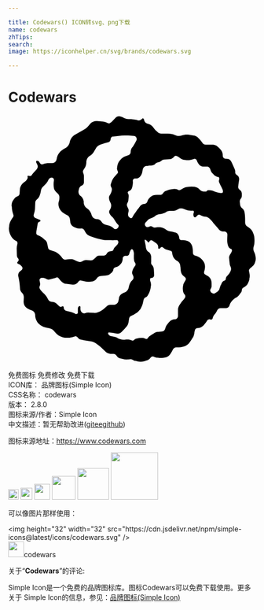 ```yaml
---

title: Codewars() ICON转svg、png下载
name: codewars
zhTips: 
search: 
image: https://iconhelper.cn/svg/brands/codewars.svg

---
```


# Codewars  <small style="font-size: 60%;font-weight: 100"></small>

<div id="svg" class="svg-wrap">
<svg role="img" xmlns="http://www.w3.org/2000/svg" viewBox="0 0 24 24"><title>Codewars icon</title><path d="M.76 12.2l-.08-.04c-.18-.1-.32-.25-.42-.44-.14-.26-.2-.5-.2-.75l.02-.13c0-.2.05-.38.14-.55l.08-.15c.04-.08.1-.15.15-.22.06-.07.07-.16.05-.24l-.05-.16c-.06-.2-.1-.4-.1-.6L.32 8.8c0-.22.06-.44.2-.6l.1-.13c.07-.1.18-.16.3-.2.1-.03.17-.13.18-.25l.02-.34c0-.27.13-.52.33-.7l.24-.18c.05-.05.1-.1.14-.18.05-.06.06-.14.05-.2-.02-.1 0-.13.05-.14.16.06.26.04.33-.04l.13-.17.36-.4c.1-.1.14-.28.08-.42l-.12-.26c-.02-.06 0-.13.05-.15.13 0 .22.05.26.13l.04.07c.06.12.2.18.3.13.22-.08.4-.1.57-.1h.32c.22 0 .4-.15.44-.38.04-.28.14-.5.28-.65.15-.17.32-.3.52-.4.26-.14.42-.34.47-.6.07-.32.24-.55.47-.7l.76-.43.22-.13c.13-.08.25-.18.35-.3l.2-.24c.1-.1.2-.17.32-.2.1-.03.24-.05.36-.04l.4.03c.2 0 .36.05.52.12l.1.05c.1.04.2.02.25-.05L10 .7l.43-.45c.1-.1.22-.14.35-.12.13.02.26.07.38.13.18.1.33.14.5.14h.1c.22 0 .44.03.66.08l.15.04c.15.04.3-.02.4-.14.03-.05.1-.06.14-.02.03.02.04.04.05.07.02.2.14.35.3.4l.16.05c.17.05.32.16.42.3.1.15.22.3.36.4l.1.1c.1.1.24.14.38.13h.59c.24 0 .47.04.7.14.22.1.45.12.66.04.22-.07.45-.1.68-.07l.43.07c.2.02.4.12.52.27l.05.05c.1.1.2.23.3.37.06.13.2.2.34.2h.62c.15 0 .3.03.42.1.13.1.24.2.34.3l.1.13c.12.14.18.33.17.53 0 .16.12.3.28.3l.2.02c.14 0 .26.1.33.23l.1.2.26.58c.04.1.05.2.04.28 0 .1.03.18.1.22l.1.07c.13.1.2.25.18.42l-.07.47-.02.2c-.02.1.03.23.12.3.15.1.22.23.23.38v.2c0 .1-.02.22-.1.3-.06.08-.1.18-.1.3l.03.23c0 .16.1.3.2.4.14.1.22.26.24.42.04.25.05.45.05.65v.23c0 .08 0 .16.03.24.02.07.07.14.13.18l.2.15c.2.13.34.3.42.53.1.22.13.45.13.68v.08c0 .18-.02.37-.08.54-.05.18-.04.35.03.5.08.14.13.3.15.47.04.2.02.4-.05.56l-.02.07c-.05.12-.13.23-.23.32-.1.1-.2.16-.26.23-.06.06-.1.16-.07.25l.03.14c.05.2.05.4 0 .58v.08c-.04.15-.1.28-.16.4-.07.13-.17.23-.3.3l-.15.1c-.07.04-.12.13-.12.22 0 .1-.04.2-.1.26l-.15.2c-.1.13-.23.24-.37.3-.14.1-.26.2-.35.3-.1.12-.18.26-.22.4-.04.18-.18.28-.33.28h-.54c-.14 0-.27.1-.33.22-.07.16-.14.27-.23.37-.1.1-.16.22-.2.36-.02.12-.12.2-.22.16-.13-.06-.26 0-.32.1-.12.2-.24.35-.37.48l-.07.06c-.13.1-.3.18-.45.18-.18 0-.27.08-.3.2-.03.1-.05.23-.06.34-.02.12-.06.23-.1.33l-.05.06c-.1.15-.18.3-.28.43l-.04.06c-.13.17-.3.3-.5.35-.24.08-.45.1-.66.1h-.14c-.1 0-.2.06-.27.16l-.06.1-.06.12-.13.22c-.1.18-.25.3-.45.36-.2.05-.43.07-.64.06l-.16-.02c-.14 0-.27-.04-.4-.1-.1-.04-.24 0-.3.1-.1.14-.22.22-.35.26l-.3.1c-.2.05-.42.05-.63 0l-.16-.05c-.1 0-.2-.05-.28-.1-.1-.05-.2-.07-.3-.06l-.13.02c-.2.02-.38 0-.56-.05l-.27-.06c-.12-.04-.23-.12-.3-.23-.05-.1-.16-.18-.3-.2H9.9c-.2-.03-.38-.1-.5-.25L9 22.5l-.14-.12-.22-.16-.13-.1c-.15-.1-.33-.18-.52-.2l-.6-.1c-.06 0-.1-.02-.16-.03L7 21.74c-.1-.02-.2-.1-.27-.2-.06-.1-.17-.14-.27-.1-.2.08-.36.1-.52.13H5.8c-.26.02-.5-.02-.74-.13-.24-.1-.4-.25-.55-.44-.12-.17-.3-.3-.52-.34l-.28-.06c-.2-.04-.4-.12-.58-.24-.2-.14-.3-.27-.38-.43-.08-.15-.13-.32-.14-.5v-.08c-.02-.2-.16-.38-.35-.43-.23-.07-.4-.17-.55-.3-.14-.13-.22-.32-.22-.52l.02-.44c0-.17-.05-.32-.17-.43-.12-.12-.2-.27-.2-.43l-.03-.36c-.02-.26-.07-.52-.13-.78-.06-.23.03-.46.22-.57l.07-.05c.1-.07.14-.2.08-.32l-.08-.1c-.1-.1-.2-.17-.3-.2-.08-.02-.1-.1-.1-.15l.1-.12c.06-.07.05-.18 0-.24-.08-.08-.12-.18-.13-.28l-.02-.7c0-.14.02-.28.06-.42.04-.12 0-.26-.12-.32zm9.9-1.32c.07-.07.06-.2 0-.25-.1-.08-.17-.17-.23-.27l-.1-.16c-.07-.13-.16-.24-.26-.34l-.02-.02c-.1-.08-.17-.18-.23-.3-.05-.1-.05-.2 0-.3l.06-.1c.06-.1.1-.24.1-.36v-.04c0-.1-.04-.2-.1-.3-.04-.08-.08-.18-.1-.28V8.1c-.03-.12 0-.25.08-.35.08-.13.14-.25.17-.4v-.02c.04-.1.02-.23-.04-.33s-.08-.2-.04-.32l.07-.2c.06-.18.15-.34.27-.48l.14-.15.1-.12.06-.06c.06-.06.07-.16.02-.24-.05-.1-.08-.2-.06-.3l.02-.14c.03-.2.1-.4.23-.56l.04-.04c.15-.2.34-.33.56-.4l.27-.1c.12-.04.2-.17.2-.3 0-.16.05-.3.14-.43l.05-.05c.1-.17.22-.34.3-.52l.07-.13c.02-.03.03-.07.03-.1 0-.17-.1-.32-.26-.33L11.76 2c-.25-.02-.5 0-.74 0l-.85.1c-.13 0-.23.1-.24.24 0 .14-.1.26-.22.3l-.36.1-.1.03-.3.1c-.22.07-.4.23-.5.45l-.08.13c-.1.22-.27.4-.48.53-.2.13-.3.34-.32.58v.1c-.02.2-.08.4-.2.54l-.05.08c-.08.1-.1.23-.05.34.05.12.08.25.07.38v.53c0 .14-.1.26-.2.3-.14.05-.23.16-.27.3l-.05.2c-.04.2.03.4.2.52.16.12.26.3.3.52v.18c.03.2.14.4.32.5.18.12.32.3.4.5l.05.16c.08.22.26.35.46.37h.06c.18 0 .34.1.44.26.1.16.26.27.44.3l.28.08c.17.05.33.14.46.27l.02.02c.1.08.26.07.35-.04l.07-.08zm1.14-.92c.1.06.2.03.24-.06l.03-.05c.07-.14.16-.28.26-.4l.2-.3c.03 0 .04-.02.05-.04l.24-.32c.1-.1.22-.17.36-.17.13 0 .24-.07.3-.2.04-.14.1-.27.22-.38l.05-.06c.1-.1.2-.15.3-.2.13-.02.25-.04.37-.04h.3c.12 0 .22-.05.28-.15.06-.1.15-.17.25-.22l.1-.04c.16-.07.34-.12.52-.14l.2-.02c.12 0 .25 0 .37.07.1.07.23.06.33-.02l.07-.04c.15-.1.32-.18.5-.2h.02c.2-.04.38-.04.58-.03h.1c.2.03.37.1.5.25l.03.04c.1.1.26.18.4.18h.17c.05 0 .1-.02.13-.07.03-.03.08-.06.13-.06h.1c.14 0 .27.04.4.08l.17.07c.16.05.33.1.5.12h.12c.08 0 .13-.05.13-.12 0-.1-.02-.2-.07-.28L20.68 7c-.08-.13-.14-.27-.2-.4l-.02-.05c-.05-.1-.05-.2 0-.3V6.2c.02-.08-.02-.17-.1-.2L20.28 6c-.16-.05-.3-.14-.4-.27l-.1-.1c-.1-.1-.16-.25-.2-.4-.05-.13-.16-.23-.3-.23h-.42c-.15-.02-.28-.1-.37-.22l-.04-.05c-.07-.1-.13-.22-.17-.34-.05-.1-.16-.16-.26-.13l-.12.04c-.2.07-.4.1-.6.08l-.16-.02c-.17 0-.33-.07-.46-.17l-.1-.07c-.08-.06-.16-.1-.25-.14-.1-.04-.18-.02-.24.05l-.05.06c-.1.1-.24.18-.38.2l-.54.03c-.1 0-.2.05-.27.12-.08.07-.17.12-.27.14h-.02c-.1 0-.2.07-.3.14v.02c-.1.1-.23.15-.36.15l-.04.02c-.12 0-.24 0-.36.03h-.12c-.17.03-.3.17-.34.35l-.04.23c-.03.16-.1.3-.2.43-.1.12-.22.2-.37.2h-.15-.02c-.1.02-.2.13-.18.25.02.17 0 .32-.03.47l-.04.17c-.04.15-.14.27-.27.32l-.06.03h-.02c-.06.04-.1.13-.05.2.06.1.08.2.07.3l-.03.32c0 .12-.05.23-.1.33-.06.1-.06.2-.02.3l.1.22c.05.1.06.2.03.32-.03.1-.05.2-.04.3 0 .1.06.2.14.24l.02.02zm7.9 7.23c.1.1.25.14.37.06l.2-.13c.1-.07.18-.17.22-.3v-.02l.1-.3.06-.1.04-.1.04-.07c.04-.08.1-.14.2-.17l.04-.02c.08-.02.13-.1.13-.18 0-.1.05-.18.1-.25l.08-.07.2-.26v-.02c.06-.08.1-.17.12-.27.02-.1 0-.2-.04-.3l-.02-.04c-.04-.1-.06-.17-.07-.26l-.03-.28-.03-.3c0-.1.04-.2.1-.3.07-.08.12-.18.16-.28v-.04l.02-.02c.02-.1-.03-.2-.12-.2-.1-.05-.2-.13-.23-.25l-.03-.06c-.05-.18-.08-.36-.08-.54l.02-.5v-.03c0-.17-.14-.3-.3-.3h-.02c-.2 0-.36-.06-.5-.2l-.08-.1-.2-.23-.26-.3c-.1-.14-.2-.26-.33-.38-.1-.1-.25-.2-.4-.22l-.2-.03c-.1-.02-.23-.07-.34-.14-.08-.06-.2-.04-.28.04l-.13.14-.06.04c-.07.02-.14-.02-.17-.1-.04-.12-.04-.26.02-.38v-.06c0-.07-.06-.12-.12-.1h-.16c-.18 0-.36-.02-.53-.1l-.1-.04c-.1-.05-.22-.08-.33-.08-.1 0-.2.02-.3.08l-.04.03c-.12.08-.26.12-.4.13h-.33c-.15 0-.3.05-.4.13-.13.08-.27.13-.42.16l-.27.04c-.12.03-.25.08-.36.17-.1.1-.24.16-.37.2l-.05.02c-.16.05-.3.15-.4.3l-.12.12c-.07.1-.07.22 0 .32.06.1.18.13.3.1l.15-.06c.08-.03.17 0 .24.04.06.05.15.08.24.07l.25-.03c.14 0 .28 0 .42.04.15.05.28.1.4.2s.25.14.4.16c.15.02.3.05.44.1l.1.02c.1.03.18.1.24.2.05.08.1.2.1.3v.03c0 .12.1.2.2.2h.06c.16 0 .33.02.5.07l.07.03c.1.04.2.1.27.2.08.1.13.2.16.3l.03.14c.03.15.04.3.04.46v.05c0 .1.07.2.18.24.1.02.22.06.33.12l.05.02c.13.08.26.18.36.3l.05.07c.13.15.2.34.2.53v.07c0 .15-.03.3-.08.44-.04.12 0 .26.13.3l.07.05c.15.06.28.17.38.3.1.15.14.32.14.5v.3c-.02.1-.05.18-.1.25s-.05.17 0 .24l.06.1zm-6.4-5.12h-.02c-.04 0-.06.05-.05.1l.04.2c.04.16.06.32.08.48.02.16.1.3.22.4h.04c.15.12.24.3.25.48v.5c-.02.1 0 .2.06.28l.05.05c.1.12.14.26.15.4l.03.55c0 .13-.08.24-.2.26l-.1.02c-.07 0-.1.08-.1.15 0 .08.03.17.06.25v.02c.03.1.04.2.03.3l-.04.27c-.04.2-.1.38-.2.56l-.07.12c-.05.1-.12.16-.2.2-.1.04-.17.12-.2.22l-.08.36c-.05.2-.14.4-.26.6h-.02c-.12.16-.27.3-.45.4l-.12.08-.3.15c-.1.04-.16.13-.18.24l-.05.33c-.03.2-.1.37-.24.5l-.13.15-.15.15L11 21c-.12.14-.3.2-.5.17l-.36-.07-.33-.04h-.09c-.04.04-.05.1-.02.16.07.12.18.2.3.2l.22.04c.1 0 .22.05.32.1.1.07.2.12.32.15h.02c.13.05.27.06.4.05l.15-.02c.17-.02.33 0 .47.06l.12.04c.05.02.13 0 .18-.05.06-.06.12-.1.2-.13l.08-.02c.13-.04.26-.06.4-.06h.08c.12 0 .23.02.33.08l.04.02c.07.03.15 0 .2-.06.03-.07.1-.14.17-.2l.25-.17.16-.1.08-.05c.1-.07.24-.1.36-.1l.36-.03c.14-.02.26-.12.3-.26.04-.15.1-.3.2-.43s.2-.24.3-.34c.13-.1.26-.15.4-.16h.08c.16-.03.28-.18.27-.34v-.02V18.77c.02-.1.06-.23.12-.33l.2-.3.08-.1c.06-.05.1-.12.17-.2l.1-.13c.06-.1.06-.23-.02-.32-.1-.1-.15-.24-.17-.38v-.04c-.02-.16-.02-.33.03-.5v-.05c.05-.13.12-.26.2-.38.08-.1.07-.24-.03-.32l-.17-.15c-.14-.12-.22-.3-.24-.48l-.02-.2c0-.06 0-.13-.02-.2l-.02-.15c-.02-.17-.12-.3-.26-.4l-.07-.02c-.1-.06-.2-.15-.28-.27-.08-.1-.12-.24-.15-.38l-.03-.17c0-.06-.04-.1-.1-.13l-.16-.05-.32-.1c-.1-.02-.2-.1-.27-.17h-.02c-.06-.08-.16-.08-.22-.02l-.1.1c-.02.03-.04.04-.07.03-.06 0-.1-.05-.08-.1.02-.16-.04-.32-.17-.42l-.13-.1-.3-.2c-.08-.03-.2 0-.24.1l-.04.06c0 .02-.03.03-.04.04-.04 0-.1 0-.1-.05l-.03-.05c-.03-.06-.1-.1-.16-.12zm-1.2 1l-.05-.05c-.05-.04-.1-.03-.15.02-.07.12-.13.25-.16.38v.02c-.03.13-.15.22-.27.2h-.1-.02c-.14 0-.25.12-.25.26 0 .18-.06.36-.17.5l-.06.06c-.1.13-.25.22-.4.27l-.08.02c-.1.03-.18.1-.2.22 0 .1-.06.2-.14.28l-.1.08c-.12.13-.3.2-.48.22l-.5.05c-.16 0-.3.1-.4.25-.1.15-.25.25-.4.27l-.22.02c-.16.02-.33.02-.5-.02l-.1-.02-.27-.07c-.1-.03-.18 0-.24.07l-.1.13c-.13.15-.32.22-.5.2l-.65-.08c-.1 0-.18-.05-.27-.1-.1-.06-.17-.13-.24-.2l-.25-.3c-.03-.02-.08-.03-.13-.02l-.14.06-.56.14c-.1.03-.23 0-.33-.06-.1-.08-.22-.1-.34-.1H3.2c-.12.03-.2.16-.16.28l.04.2c.03.1.02.22-.03.32s-.04.2.03.3l.06.08c.08.12.2.22.3.32.1.1.2.2.28.33l.15.27c.08.14.2.22.36.22.15 0 .3.05.42.15l.3.28c.08.07.2.08.28.02l.05-.02c.06 0 .1.04.1.1v.05c0 .13.1.25.23.3l.45.1c.16.05.32.1.47.2h.08c.08 0 .15-.07.14-.16v-.35c0-.1.04-.2.12-.24l.05-.02c.05.02.1.06.08.1v.17c0 .13.04.25.13.34.1.1.23.12.34.08.12-.05.24-.06.37-.05l.37.02c.18.02.35 0 .5-.07.18-.06.33-.14.47-.25l.06-.04.3-.27c.1-.1.23-.15.35-.15h.4c.2-.02.38-.2.4-.4l.04-.2c0-.13.06-.25.15-.35.1-.1.2-.16.3-.2l.12-.05c.17-.07.3-.22.36-.4l.06-.24c.05-.2.15-.4.3-.53l.02-.02c.12-.1.14-.3.06-.44l-.03-.07c-.07-.1-.08-.25-.03-.38.05-.14.1-.26.18-.38l.1-.14c.04-.08.04-.2-.02-.27-.06-.08-.1-.18-.1-.28l-.02-.14v-.34c.02-.1 0-.23-.03-.33l-.04-.12zm-1.43-.76v-.03c0-.1-.06-.16-.14-.16h-.26c-.1.02-.2.02-.28 0h-.45c-.23 0-.45-.04-.67-.1l-.24-.06-.2-.06-.45-.15c-.24-.07-.42-.23-.53-.45l-.05-.1c-.07-.15-.22-.23-.37-.2-.17 0-.34 0-.5-.08l-.12-.05c-.23-.1-.4-.3-.4-.57l-.04-.27c-.03-.14-.12-.27-.24-.32-.14-.06-.27-.14-.4-.23l-.05-.03c-.15-.12-.28-.28-.35-.47l-.02-.06c-.05-.16-.06-.33-.02-.5l.02-.06c.04-.13.05-.26.05-.4 0-.12-.05-.24-.14-.33l-.14-.13c-.16-.13-.26-.32-.27-.53-.02-.22-.02-.43.02-.64V6.3v-.03c0-.12-.1-.2-.2-.2H4.2c-.13 0-.24.08-.3.2-.05.14-.13.25-.22.36l-.04.05-.2.2-.1.1c-.1.1-.16.25-.18.4-.02.15-.06.3-.12.44l-.02.05c-.05.12-.13.23-.23.3-.1.08-.17.2-.17.32l-.02.46c0 .2-.03.4-.1.6l-.02.08c-.05.13 0 .27.12.33l.42.18.04.02c.03 0 .04.02.05.05.03.04 0 .1-.03.1l-.1.05c-.06.02-.1.08-.12.15l-.02.1v.02l-.1.56c-.02.08-.02.17-.02.26 0 .08.05.15.12.18l.22.1c.1.06.22.13.3.2l.1.08c.03.04.08.08.12.1l.04.04c.07.06.12.14.14.23l.1.45c0 .12.1.22.2.25l.16.05s.03 0 .05.02l.2.06c.16.05.3.14.42.26.12.1.24.23.34.37l.04.04c.08.1.2.15.32.12s.25-.04.38-.04h.15c.1 0 .23.03.34.1.1.06.23.1.35.15h.03c.12.05.25.03.35-.04.1-.08.23-.12.36-.12l.47.03c.1 0 .2-.02.25-.1h.02l.17-.16.05-.05c.08-.1.2-.14.32-.15h.45c.12 0 .23-.1.28-.2.05-.1.15-.18.27-.2l.2-.04c.08 0 .15-.07.18-.16.03-.1.08-.18.15-.24l.16-.16c.1-.1.15-.2.17-.32z"/></svg>
</div>
<detail full-name='codewars'></detail>

<div class="detail-page">
<p>
<span><span class="badge-success badge">免费图标</span> <span class="badge-success badge">免费修改</span>  <span class="badge-success badge">免费下载</span> </span>
<br/>
<span>
ICON库：
<span class="badge-secondary badge">品牌图标(Simple Icon)</span> 
</span>
<br/>
<span>
CSS名称：
<span class="badge-secondary badge">codewars</span> 
</span>

<br/>
<span>
版本：
<span class="badge-secondary badge">2.8.0</span> 
</span>
<br/>
<span>图标来源/作者：<span class="badge-light badge">Simple Icon</span></span> 
<br/>
<span class="zh-detail">中文描述：暂无<span class="help-link"><span>帮助改进</span>(<a href="https://gitee.com/liuwave/icon-helper/edit/master/json/brands/codewars.json" target="_blank" rel="noopener noreferrer">gitee</a><a href="https://github.com/liuwave/icon-helper/edit/master/json/brands/codewars.json" target="_blank" rel="noopener noreferrer">github</a></span>)</span><br/>
</p>
</div><div class="description description alert alert-light"><p>图标来源地址：<a href="https://www.codewars.com" target="_blank" rel="noopener noreferrer">https://www.codewars.com</a></p></div>
<div class="alert alert-dark">
<img height="21" width="21" src="https://cdn.jsdelivr.net/npm/simple-icons@latest/icons/codewars.svg" />
<img height="24" width="24" src="https://cdn.jsdelivr.net/npm/simple-icons@latest/icons/codewars.svg" />
<img height="32" width="32" src="https://cdn.jsdelivr.net/npm/simple-icons@latest/icons/codewars.svg" />
<img height="48" width="48" src="https://cdn.jsdelivr.net/npm/simple-icons@latest/icons/codewars.svg" />
<img height="64" width="64" src="https://cdn.jsdelivr.net/npm/simple-icons@latest/icons/codewars.svg" />
<img height="96" width="96" src="https://cdn.jsdelivr.net/npm/simple-icons@latest/icons/codewars.svg" />

</div>
<div>
  <p>可以像图片那样使用：    
  </p>
  <div class="alert alert-primary" style="font-size: 14px">
    &lt;img height="32" width="32" src="https://cdn.jsdelivr.net/npm/simple-icons@latest/icons/codewars.svg" /&gt;
    <copy-btn content='<img height="32" width="32" src="https://cdn.jsdelivr.net/npm/simple-icons@latest/icons/codewars.svg" />'></copy-btn>
  </div>
  <div class="alert alert-secondary">
    <img height="32" width="32" src="https://cdn.jsdelivr.net/npm/simple-icons@latest/icons/codewars.svg" />codewars
    <copy-btn content="codewars" btn-title="复制图标名称"></copy-btn>
  </div>
</div>
<div class="icon-detail__container">
<p>关于“<b>Codewars</b>”的评论:</p>
</div>
<Vssue title="关于“Codewars”的评论" />
<div><p>Simple Icon是一个免费的品牌图标库。图标Codewars可以免费下载使用。更多关于  Simple Icon的信息，参见：<a target="_blank" href="https://iconhelper.cn/brands.html">品牌图标(Simple Icon)</a>
</p></div>
